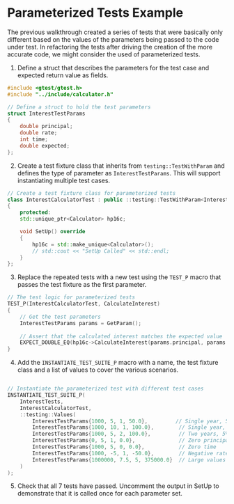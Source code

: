 # Parameterized Tests Example

The previous walkthrough created a series of tests that were basically only different based on the values of the parameters being passed to the code under test.  In refactoring the tests after driving the creation of the more accurate code, we might consider the used of parameterized tests.

1. Define a struct that describes the parameters for the test case and expected return value as fields.

```cpp
#include <gtest/gtest.h>
#include "../include/calculator.h"

// Define a struct to hold the test parameters
struct InterestTestParams 
{
    double principal;
    double rate;
    int time;
    double expected;
};
```
2. Create a test fixture class that inherits from `testing::TestWithParam` and defines the type of parameter as `InterestTestParams`.  This will support instantiating multiple test cases.

```cpp
// Create a test fixture class for parameterized tests
class InterestCalculatorTest : public ::testing::TestWithParam<InterestTestParams> 
{
    protected:
    std::unique_ptr<Calculator> hp16c;

    void SetUp() override 
    {
        hp16c = std::make_unique<Calculator>();
        // std::cout << "SetUp Called" << std::endl;
    }
};
```

3. Replace the repeated tests with a new test using the `TEST_P` macro that passes the test fixture as the first parameter.

```cpp
// The test logic for parameterized tests
TEST_P(InterestCalculatorTest, CalculateInterest) 
{
    // Get the test parameters
    InterestTestParams params = GetParam();
    
    // Assert that the calculated interest matches the expected value
    EXPECT_DOUBLE_EQ(hp16c->CalculateInterest(params.principal, params.rate, params.time), params.expected);
}
```
4. Add the `INSTANTIATE_TEST_SUITE_P` macro with a name, the test fixture class and a list of values to cover the various scenarios.

```cpp

// Instantiate the parameterized test with different test cases
INSTANTIATE_TEST_SUITE_P(
    InterestTests,
    InterestCalculatorTest,
    ::testing::Values(
        InterestTestParams{1000, 5, 1, 50.0},         // Single year, 5% rate
        InterestTestParams{1000, 10, 1, 100.0},        // Single year, 10% rate
        InterestTestParams{1000, 5, 2, 100.0},         // Two years, 5% rate
        InterestTestParams{0, 5, 1, 0.0},              // Zero principal
        InterestTestParams{1000, 5, 0, 0.0},           // Zero time
        InterestTestParams{1000, -5, 1, -50.0},        // Negative rate
        InterestTestParams{1000000, 7.5, 5, 375000.0}  // Large values
    )
);
```
5. Check that all 7 tests have passed.  Uncomment the output in SetUp to demonstrate that it is called once for each parameter set.